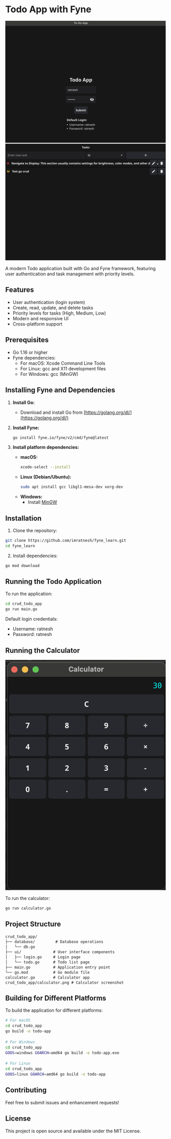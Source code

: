 # Todo App with Fyne

![Todo App Screenshot 1](crud_todo_app/ui/screenshot1.png)
![Todo App Screenshot 2](crud_todo_app/ui/screenshot2.png)

A modern Todo application built with Go and Fyne framework, featuring user authentication and task management with priority levels.

## Features

- User authentication (login system)
- Create, read, update, and delete tasks
- Priority levels for tasks (High, Medium, Low)
- Modern and responsive UI
- Cross-platform support

## Prerequisites

- Go 1.16 or higher
- Fyne dependencies:
  - For macOS: Xcode Command Line Tools
  - For Linux: gcc and X11 development files
  - For Windows: gcc (MinGW)

## Installing Fyne and Dependencies

1. **Install Go:**
   - Download and install Go from [https://golang.org/dl/](https://golang.org/dl/)

2. **Install Fyne:**
   ```bash
   go install fyne.io/fyne/v2/cmd/fyne@latest
   ```

3. **Install platform dependencies:**
   - **macOS:**
     ```bash
     xcode-select --install
     ```
   - **Linux (Debian/Ubuntu):**
     ```bash
     sudo apt install gcc libgl1-mesa-dev xorg-dev
     ```
   - **Windows:**
     - Install [MinGW](http://www.mingw.org/)

## Installation

1. Clone the repository:
```bash
git clone https://github.com/imratnesh/fyne_learn.git
cd fyne_learn
```

2. Install dependencies:
```bash
go mod download
```

## Running the Todo Application

To run the application:
```bash
cd crud_todo_app
go run main.go
```

Default login credentials:
- Username: ratnesh
- Password: ratnesh

## Running the Calculator

![Calculator Screenshot](crud_todo_app/calculator.png)

To run the calculator:
```bash
go run calculator.go
```

## Project Structure

```
crud_todo_app/
├── database/         # Database operations
│   └── db.go
├── ui/              # User interface components
│   ├── login.go     # Login page
│   └── todo.go      # Todo list page
├── main.go          # Application entry point
└── go.mod           # Go module file
calculator.go        # Calculator app
crud_todo_app/calculator.png # Calculator screenshot
```

## Building for Different Platforms

To build the application for different platforms:

```bash
# For macOS
cd crud_todo_app
go build -o todo-app

# For Windows
cd crud_todo_app
GOOS=windows GOARCH=amd64 go build -o todo-app.exe

# For Linux
cd crud_todo_app
GOOS=linux GOARCH=amd64 go build -o todo-app
```

## Contributing

Feel free to submit issues and enhancement requests!

## License

This project is open source and available under the MIT License.
